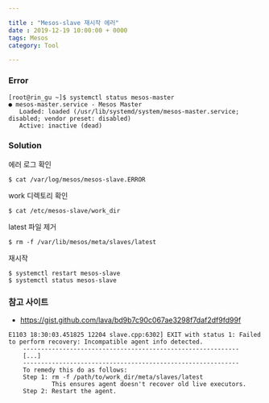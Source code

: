 ```yaml
---

title : "Mesos-slave 재시작 에러"
date : 2019-12-19 10:00:00 + 0000
tags: Mesos
category: Tool

---
```


### Error

```
[root@rin_gu ~]$ systemctl status mesos-master
● mesos-master.service - Mesos Master
   Loaded: loaded (/usr/lib/systemd/system/mesos-master.service; disabled; vendor preset: disabled)
   Active: inactive (dead)
```

### Solution

에러 로그 확인
```
$ cat /var/log/mesos/mesos-slave.ERROR
```

work 디렉토리 확인
```
$ cat /etc/mesos-slave/work_dir
```

latest 파일 제거
```
$ rm -f /var/lib/mesos/meta/slaves/latest
```

재시작
```
$ systemctl restart mesos-slave
$ systemctl status mesos-slave
```

### 참고 사이트
-  https://gist.github.com/lava/bd9b7c90c067ae3298f7daf2df9fd99f

```
E1103 18:30:03.451825 12204 slave.cpp:6302] EXIT with status 1: Failed to perform recovery: Incompatible agent info detected.
    ------------------------------------------------------------
    [...]
    ------------------------------------------------------------
    To remedy this do as follows:
    Step 1: rm -f /path/to/work_dir/meta/slaves/latest
            This ensures agent doesn't recover old live executors.
    Step 2: Restart the agent.
```
